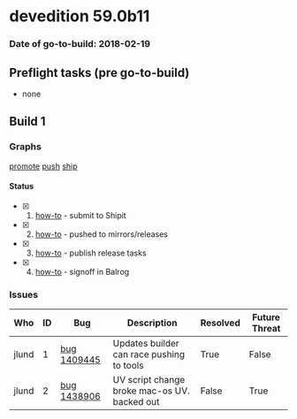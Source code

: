 # devedition 59.0b11

### Date of go-to-build: 2018-02-19

## Preflight tasks (pre go-to-build)
- none

## Build 1  

### Graphs
[promote](https://tools.taskcluster.net/push-inspector/#/Z1gJPDHMR-yzmiah2JuY1w)
[push](https://tools.taskcluster.net/push-inspector/#/BEq0FzQ4SnuDZlWkEnQgow)
[ship](https://tools.taskcluster.net/push-inspector/#/WleishiaThuHZPkc8IWvJQ)


#### Status
- [x] 1.  [how-to](https://wiki.mozilla.org/Release:Release_Automation_on_Mercurial:Starting_a_Release#Submit_to_Ship_It)  - submit to Shipit
- [x] 2.  [how-to](https://github.com/mozilla-releng/releasewarrior-2.0/wiki/Release-Promotion-Tasks-TC#push-artifacts-to-releases-directory)  - pushed to mirrors/releases
- [x] 3.  [how-to](https://github.com/mozilla-releng/releasewarrior-2.0/wiki/Release-Promotion-Tasks-TC#publish-the-release)  - publish release tasks
- [x] 4.  [how-to](https://github.com/mozilla-releng/releasewarrior-2.0/wiki/Release-Promotion-Tasks-TC#obtain-sign-offs-for-changes)  - signoff in Balrog

### Issues
| Who                 | ID               | Bug                                                                 | Description                | Resolved                | Future Threat                |
| ------------------- | ---------------- | ------------------------------------------------------------------- | -------------------------- | ----------------------- | ---------------------------- |
| jlund  | 1 | [bug 1409445](https://bugzil.la/1409445)        | Updates builder can race pushing to tools | True | False |
| jlund  | 2 | [bug 1438906](https://bugzil.la/1438906)        | UV script change broke mac-os UV. backed out | False | True |


